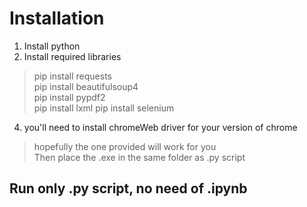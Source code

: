 # Installation
1. Install python
2. Install required libraries
> pip install requests\
> pip install beautifulsoup4\
> pip install pypdf2\
> pip install lxml
> pip install selenium
4. you'll need to install chromeWeb driver for your version of chrome
> hopefully the one provided will work for you\
> Then place the .exe in the same folder as .py script

## Run only .py script, no need of .ipynb
